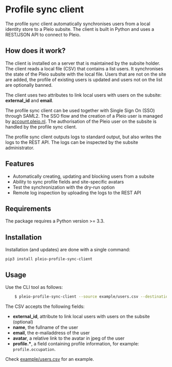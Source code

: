 # Profile sync client
The profile sync client automatically synchronises users from a local identity store to a Pleio subsite. The client is built in Python and uses a REST/JSON API to connect to Pleio.

## How does it work?
The client is installed on a server that is maintained by the subsite holder. The client reads a local file (CSV) that contains a list users. It synchronises the state of the Pleio subsite with the local file. Users that are not on the site are added, the profile of existing users is updated and users not on the list are optionally banned.

The client uses two attributes to link local users with users on the subsite: **external_id** and **email**.

The profile sync client can be used together with Single Sign On (SSO) through SAML2. The SSO flow and the creation of a Pleio user is managed by [account.pleio.nl](https://account.pleio.nl). The authorisation of the Pleio user on the subsite is handled by the profile sync client.

The profile sync client outputs logs to standard output, but also writes the logs to the REST API. The logs can be inspected by the subsite administrator.

## Features
- Automatically creating, updating and blocking users from a subsite
- Ability to sync profile fields and site-specific avatars
- Test the synchronization with the dry-run option
- Remote log inspection by uploading the logs to the REST API

## Requirements
The package requires a Python version >= 3.3.

## Installation
Installation (and updates) are done with a single command:

    pip3 install pleio-profile-sync-client

## Usage
Use the CLI tool as follows:

```bash
    $ pleio-profile-sync-client --source example/users.csv --destination http://www.pleio.test:7000/profile_sync_api/
```

The CSV accepts the following fields:

- **external_id**, attribute to link local users with users on the subsite (optional)
- **name**, the fullname of the user
- **email**, the e-mailaddress of the user
- **avatar**, a relative link to the avatar in jpeg of the user
- **profile.\***, a field containing profile information, for example: `profile.occupation`.

Check [example/users.csv](./example/users.csv) for an example.
